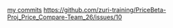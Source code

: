 
[my commits](https://github.com/zuri-training/Team_26_Repo-Proj_Price_Compare/commits?author=keji-kay)
https://github.com/zuri-training/PriceBeta-Proj_Price_Compare-Team_26/issues/10
